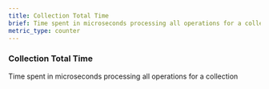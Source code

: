 ```yaml
---
title: Collection Total Time
brief: Time spent in microseconds processing all operations for a collection
metric_type: counter
---
```


### Collection Total Time

Time spent in microseconds processing all operations for a collection
